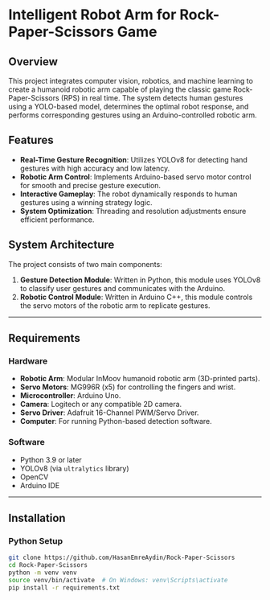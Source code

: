 # Intelligent Robot Arm for Rock-Paper-Scissors Game

## Overview
This project integrates computer vision, robotics, and machine learning to create a humanoid robotic arm capable of playing the classic game Rock-Paper-Scissors (RPS) in real time. The system detects human gestures using a YOLO-based model, determines the optimal robot response, and performs corresponding gestures using an Arduino-controlled robotic arm.

## Features
- **Real-Time Gesture Recognition**: Utilizes YOLOv8 for detecting hand gestures with high accuracy and low latency.
- **Robotic Arm Control**: Implements Arduino-based servo motor control for smooth and precise gesture execution.
- **Interactive Gameplay**: The robot dynamically responds to human gestures using a winning strategy logic.
- **System Optimization**: Threading and resolution adjustments ensure efficient performance.

## System Architecture
The project consists of two main components:
1. **Gesture Detection Module**: Written in Python, this module uses YOLOv8 to classify user gestures and communicates with the Arduino.
2. **Robotic Control Module**: Written in Arduino C++, this module controls the servo motors of the robotic arm to replicate gestures.

---

## Requirements

### Hardware
- **Robotic Arm**: Modular InMoov humanoid robotic arm (3D-printed parts).
- **Servo Motors**: MG996R (x5) for controlling the fingers and wrist.
- **Microcontroller**: Arduino Uno.
- **Camera**: Logitech or any compatible 2D camera.
- **Servo Driver**: Adafruit 16-Channel PWM/Servo Driver.
- **Computer**: For running Python-based detection software.

### Software
- Python 3.9 or later
- YOLOv8 (via `ultralytics` library)
- OpenCV
- Arduino IDE

---

## Installation

### Python Setup
```bash
git clone https://github.com/HasanEmreAydin/Rock-Paper-Scissors
cd Rock-Paper-Scissors
python -m venv venv
source venv/bin/activate  # On Windows: venv\Scripts\activate
pip install -r requirements.txt
